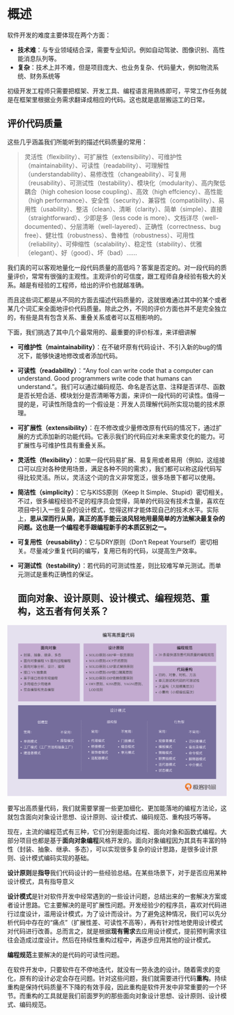 # 概述

软件开发的难度主要体现在两个方面：

- **技术难**：与专业领域结合深，需要专业知识。例如自动驾驶、图像识别、高性能消息队列等。
- **复杂**：技术上并不难，但是项目庞大、也业务复杂、代码量大，例如物流系统、财务系统等



初级开发工程师只需要把框架、开发工具、编程语言用熟练即可，平常工作任务就是在框架里根据业务需求翻译成相应的代码。这也就是底层搬运工的日常。



## 评价代码质量

这些几乎涵盖我们所能听到的描述代码质量的常用：

> 灵活性（flexibility）、可扩展性（extensibility）、可维护性（maintainability）、可读性（readability）、可理解性（understandability）、易修改性（changeability）、可复用（reusability）、可测试性（testability）、模块化（modularity）、高内聚低耦合（high cohesion loose coupling）、高效（high effciency）、高性能（high performance）、安全性（security）、兼容性（compatibility）、易用性（usability）、整洁（clean）、清晰（clarity）、简单（simple）、直接（straightforward）、少即是多（less code is more）、文档详尽（well-documented）、分层清晰（well-layered）、正确性（correctness、bug free）、健壮性（robustness）、鲁棒性（robustness）、可用性（reliability）、可伸缩性（scalability）、稳定性（stability）、优雅（elegant）、好（good）、坏（bad）……

我们真的可以客观地量化一段代码质量的高低吗？答案是否定的。对一段代码的质量评价，常常有很强的主观性。主观评价的可信度，跟工程师自身经验有极大的关系。越是有经验的工程师，给出的评价也就越准确。

而且这些词汇都是从不同的方面去描述代码质量的，这就很难通过其中的某个或者某几个词汇来全面地评价代码质量。除此之外，不同的评价方面也并不是完全独立的，有些是具有包含关系、重叠关系或者可以互相影响的。

下面，我们挑选了其中几个最常用的、最重要的评价标准，来详细讲解

- **可维护性（maintainability）**：在不破坏原有代码设计、不引入新的bug的情况下，能够快速地修改或者添加代码。

- **可读性（readability）**：“Any fool can write code that a computer can understand. Good programmers write code that humans can understand.”。我们可以通过编码规范、命名是否达意、注释是否详尽、函数是否长短合适、模块划分是否清晰等方面，来评价一段代码的可读性。值得一提的是，可读性所隐含的一个假设是：开发人员理解代码所实现功能的技术原理。

- **可扩展性（extensibility）**：在不修改或少量修改原有代码的情况下，通过扩展的方式添加新的功能代码。它表示我们的代码应对未来需求变化的能力。可扩展性与可维护性具有重叠关系。

- **灵活性（flexibility）**：如果一段代码易扩展、易复用或者易用（例如，这组接口可以应对各种使用场景，满足各种不同的需求），我们都可以称这段代码写得比较灵活。所以，灵活这个词的含义非常宽泛，很多场景下都可以使用。

- **简洁性（simplicity）**：它与KISS原则（Keep It Simple、Stupid）密切相关。不过，很多编程经验不足的程序员会觉得，简单的代码没有技术含量，喜欢在项目中引入一些复杂的设计模式，觉得这样才能体现自己的技术水平。实际上，**思从深而行从简，真正的高手能云淡风轻地用最简单的方法解决最复杂的问题。这也是一个编程老手跟编程新手的本质区别之一。**

- **可复用性（reusability）**：它与DRY原则（Don‘t Repeat Yourself）密切相关。尽量减少重复代码的编写，复用已有的代码，以提高生产效率。

- **可测试性（testability）**：若代码的可测试性差，则比较难写单元测试。而单元测试是重构正确性的保证。





  ## 面向对象、设计原则、设计模式、编程规范、重构，这五者有何关系？

![](assets/f3262ef8152517d3b11bfc3f2d2b12d3.png)

要写出高质量代码，我们就需要掌握一些更加细化、更加能落地的编程方法论，这就包含面向对象设计思想、设计原则、设计模式、编码规范、重构技巧等等。

现在，主流的编程范式有三种，它们分别是面向过程、面向对象和函数式编程。大部分项目也都是基于**面向对象编程**风格开发的。面向对象编程因为其具有丰富的特性（封装、抽象、继承、多态），可以实现很多复杂的设计思路，是很多设计原则、设计模式编码实现的基础。



**设计原则**是**指导**我们代码设计的一些经验总结。在某些场景下，对于是否应用某种设计模式，具有指导意义



**设计模式**是针对软件开发中经常遇到的一些设计问题，总结出来的一套解决方案或者设计思路。它主要解决的是可扩展性问题。开发经验少的程序员，喜欢对代码进行过度设计，滥用设计模式，为了设计而设计。为了避免这种情况，我们可以先分析代码中存在的“痛点”（扩展性差、可读性不高等），再有针对性地使用设计模式对代码进行改善。总而言之，就是根据**现有需求**去应用设计模式，提前预判需求往往会造成过度设计。然后在持续性重构过程中，再逐步应用其他的设计模式。



**编程规范**主要解决的是代码的可读性问题。



在软件开发中，只要软件在不停地迭代，就没有一劳永逸的设计。随着需求的变化，原有的设计必定会存在问题。针对这些问题，我们就需要进行代码**重构**。持续重构是保持代码质量不下降的有效手段，因此重构是软件开发中非常重要的一个环节。而重构的工具就是我们前面罗列的那些面向对象设计思想、设计原则、设计模式、编码规范。



